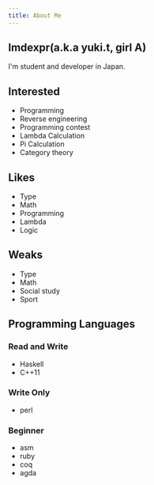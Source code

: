 ```yaml
---
title: About Me
---
```

## lmdexpr(a.k.a yuki.t, girl A)
I'm student and developer in Japan.
  
## Interested
* Programming
* Reverse engineering
* Programming contest
* Lambda Calculation
* Pi Calculation
* Category theory
  
## Likes
* Type
* Math
* Programming
* Lambda
* Logic
  
## Weaks
* Type
* Math
* Social study
* Sport

## Programming Languages
### Read and Write
* Haskell
* C++11  

### Write Only
* perl  

### Beginner
* asm
* ruby
* coq
* agda
